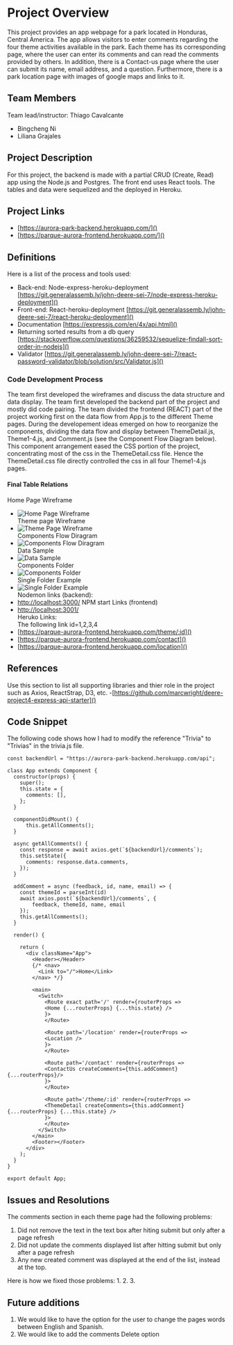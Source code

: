 # Project Overview
This project provides an app webpage for a park located in Honduras, Central America. The app allows visitors to enter comments regarding the four theme activities available in the park. Each theme has its corresponding page, where the user can enter its comments and can read the comments provided by others. In addition, there is a Contact-us page where the user can submit its name, email address, and a question. Furthermore, there is a park location page with images of google maps and links to it. 
 
## Team Members
Team lead/instructor: Thiago Cavalcante
- Bingcheng Ni
- Liliana Grajales

## Project Description
For this project, the backend is made with a partial CRUD (Create, Read) app using the Node.js and Postgres. The front end uses React tools. 
The tables and data were sequelized and the deployed in Heroku.

## Project Links

- [https://aurora-park-backend.herokuapp.com/]()
- [https://parque-aurora-frontend.herokuapp.com/]()


## Definitions

Here is a list of the process and tools used:
- Back-end: Node-express-heroku-deployment [https://git.generalassemb.ly/john-deere-sei-7/node-express-heroku-deployment]()
- Front-end: React-heroku-deployment [https://git.generalassemb.ly/john-deere-sei-7/react-heroku-deployment]()
- Documentation [https://expressjs.com/en/4x/api.html]()
- Returning sorted results from a db query [https://stackoverflow.com/questions/36259532/sequelize-findall-sort-order-in-nodejs]()
- Validator [https://git.generalassemb.ly/john-deere-sei-7/react-password-validator/blob/solution/src/Validator.js]()

### Code Development Process
The team first developed the wireframes and discuss the data structure and data display. The team first developed the backend part of the project and mostly did code pairing. The team divided the frontend (REACT) part of the project working first on the data flow from App.js to the different Theme pages. During the developement ideas emerged on how to reorganize the components, dividing the data flow and display between ThemeDetail.js, Theme1-4.js, and Comment.js (see the Component Flow Diagram below). This component arrangement eased the CSS portion of the project, concentrating most of the css in the ThemeDetail.css file. Hence the ThemeDetail.css file directly controlled the css in all four Theme1-4.js pages. 

#### Final Table Relations
Home Page Wireframe
- ![Home Page Wireframe](Images/wireFrame1.png) <br>
Theme page Wireframe
- ![Theme Page Wireframe](Images/wireFrame2.png)<br>
Components Flow Diragram
- ![Components Flow Diragram](Images/ComponentsFlowDiagram.png)<br>
Data Sample
- ![Data Sample](Images/dataSample.png)<br>
Components Folder
- ![Components Folder](Images/componentsFolder.png)<br>
Single Folder Example
- ![Single Folder Example](Images/IndividualComponent.png)<br>
Nodemon links (backend):
- [http://localhost:3000/]()
NPM start Links (frontend)
- [http://localhost:3001/]()<br>
Heruko Links:<br>
The following link id=1,2,3,4
- [https://parque-aurora-frontend.herokuapp.com/theme/:id]()
- [https://parque-aurora-frontend.herokuapp.com/contact]()
- [https://parque-aurora-frontend.herokuapp.com/location]()


## References
 Use this section to list all supporting libraries and thier role in the project such as Axios, ReactStrap, D3, etc. 
 -[https://github.com/marcwright/deere-project4-express-api-starter]()

## Code Snippet

The following code shows how I had to modify the reference "Trivia" to "Trivias" in the trivia.js file.

```
const backendUrl = "https://aurora-park-backend.herokuapp.com/api";  

class App extends Component {
  constructor(props) {
    super();
    this.state = {
      comments: [],
    };
  }
  
  componentDidMount() {
      this.getAllComments();      
  }

  async getAllComments() {
    const response = await axios.get(`${backendUrl}/comments`);      
    this.setState({
      comments: response.data.comments,
    });
  }
  
  addComment = async (feedback, id, name, email) => {  
    const themeId = parseInt(id)
    await axios.post(`${backendUrl}/comments`, { 
        feedback, themeId, name, email 
    });
    this.getAllComments();
  }

  render() {
    
    return (
      <div className="App">
        <Header></Header>
        {/* <nav>
          <Link to="/">Home</Link>
        </nav> */}
        
        <main>
          <Switch>
            <Route exact path='/' render={routerProps =>  
            <Home {...routerProps} {...this.state} />
            }>
            </Route>
            
            <Route path='/location' render={routerProps =>  
            <Location />
            }>
            </Route>

            <Route path='/contact' render={routerProps =>  
            <ContactUs createComments={this.addComment} {...routerProps}/>
            }>
            </Route>

            <Route path='/theme/:id' render={routerProps =>  
            <ThemeDetail createComments={this.addComment} {...routerProps} {...this.state} />
            }>
            </Route>
          </Switch>
        </main>
        <Footer></Footer>
      </div>
    );
  }
}

export default App;
```

## Issues and Resolutions
The comments section in each theme page had the following problems:

1. Did not  remove the text in the text box after hiting submit but only after a page refresh
2. Did not update the comments displayed list after hitting submit but only after a page refresh
3. Any new created comment was displayed at the end of the list, instead at the top.

Here is how we fixed those problems:
1. 
2. 
3. 

## Future additions
1. We would like to have the option for the user to change the pages words between English and Spanish.
2. We would like to add the comments Delete option